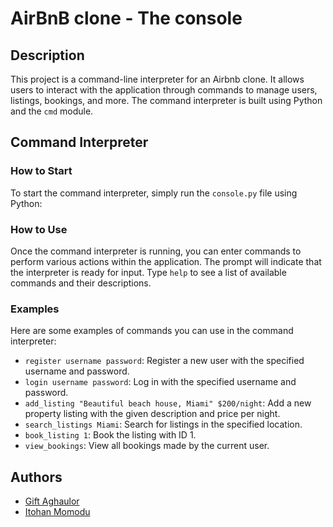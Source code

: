 # AirBnB clone - The console
## Description


This project is a command-line interpreter for an Airbnb clone. It allows users to interact with the application through commands to manage users, listings, bookings, and more. The command interpreter is built using Python and the `cmd` module.


## Command Interpreter


### How to Start


To start the command interpreter, simply run the `console.py` file using Python:


### How to Use


Once the command interpreter is running, you can enter commands to perform various actions within the application. The prompt will indicate that the interpreter is ready for input. Type `help` to see a list of available commands and their descriptions.


### Examples


Here are some examples of commands you can use in the command interpreter:


- `register username password`: Register a new user with the specified username and password.
- `login username password`: Log in with the specified username and password.
- `add_listing "Beautiful beach house, Miami" $200/night`: Add a new property listing with the given description and price per night.
- `search_listings Miami`: Search for listings in the specified location.
- `book_listing 1`: Book the listing with ID 1.
- `view_bookings`: View all bookings made by the current user.


## Authors


- [Gift Aghaulor](aghaulor.gift@gmail.com)
- [Itohan Momodu](momoduitohan5@gmail.com)

